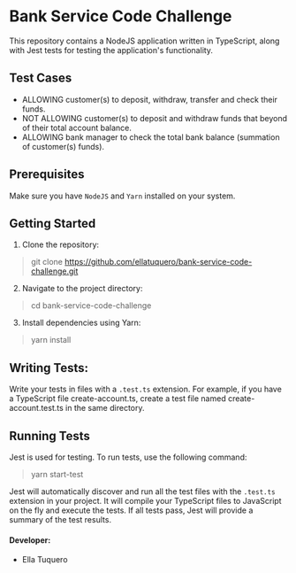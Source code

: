 # Bank Service Code Challenge
This repository contains a NodeJS application written in TypeScript, along with Jest tests for testing the application's functionality.

## Test Cases
- ALLOWING customer(s) to deposit, withdraw, transfer and check their funds.
- NOT ALLOWING customer(s) to deposit and withdraw funds that beyond of their total account balance.
- ALLOWING bank manager to check the total bank balance (summation of customer(s) funds).

## Prerequisites
Make sure you have `NodeJS` and `Yarn` installed on your system.

## Getting Started
1. Clone the repository:
> git clone https://github.com/ellatuquero/bank-service-code-challenge.git
2. Navigate to the project directory:
> cd bank-service-code-challenge
3. Install dependencies using Yarn:
> yarn install

## Writing Tests:
Write your tests in files with a `.test.ts` extension. For example, if you have a TypeScript file create-account.ts, create a test file named create-account.test.ts in the same directory.

## Running Tests
Jest is used for testing. To run tests, use the following command:
> yarn start-test

Jest will automatically discover and run all the test files with the `.test.ts` extension in your project. It will compile your TypeScript files to JavaScript on the fly and execute the tests. If all tests pass, Jest will provide a summary of the test results.

#### Developer:
- Ella Tuquero
